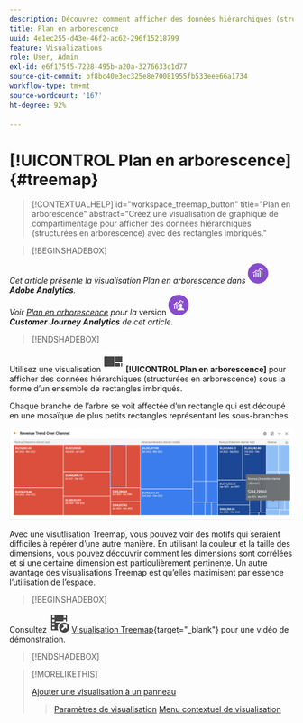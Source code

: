 ```yaml
---
description: Découvrez comment afficher des données hiérarchiques (structurées en arborescence) sous la forme d’un ensemble de rectangles imbriqués.
title: Plan en arborescence
uuid: 4e1ec255-d43e-46f2-ac62-296f15218799
feature: Visualizations
role: User, Admin
exl-id: e6f175f5-7228-495b-a20a-3276633c1d77
source-git-commit: bf8bc40e3ec325e8e70081955fb533eee66a1734
workflow-type: tm+mt
source-wordcount: '167'
ht-degree: 92%

---
```


# [!UICONTROL Plan en arborescence] {#treemap}

<!-- markdownlint-disable MD034 -->

>[!CONTEXTUALHELP]
>id="workspace_treemap_button"
>title="Plan en arborescence"
>abstract="Créez une visualisation de graphique de compartimentage pour afficher des données hiérarchiques (structurées en arborescence) avec des rectangles imbriqués."

<!-- markdownlint-enable MD034 -->

>[!BEGINSHADEBOX]

_Cet article présente la visualisation Plan en arborescence dans_ ![AdobeAnalytics](/help/assets/icons/AdobeAnalytics.svg) _**Adobe Analytics**._<br/>_Voir [Plan en arborescence](https://experienceleague.adobe.com/fr/docs/analytics-platform/using/cja-workspace/visualizations/treemap) pour la_ version ![CustomerJourneyAnalytics](/help/assets/icons/CustomerJourneyAnalytics.svg) _**Customer Journey Analytics** de cet article._

>[!ENDSHADEBOX]

Utilisez une visualisation ![GraphTree](/help/assets/icons/GraphTree.svg) **[!UICONTROL Plan en arborescence]** pour afficher des données hiérarchiques (structurées en arborescence) sous la forme d’un ensemble de rectangles imbriqués.

Chaque branche de l’arbre se voit affectée d’un rectangle qui est découpé en une mosaïque de plus petits rectangles représentant les sous-branches.

![Exemple de Treemap montrant des tuiles de petits rectangles représentant des sous-branches.](assets/treemap.png)

Avec une visutlisation Treemap, vous pouvez voir des motifs qui seraient difficiles à repérer d’une autre manière. En utilisant la couleur et la taille des dimensions, vous pouvez découvrir comment les dimensions sont corrélées et si une certaine dimension est particulièrement pertinente. Un autre avantage des visualisations Treemap est qu’elles maximisent par essence l’utilisation de l’espace.


>[!BEGINSHADEBOX]

Consultez ![VideoCheckedOut](/help/assets/icons/VideoCheckedOut.svg) [Visualisation Treemap](https://video.tv.adobe.com/v/334458/?quality=12){target="_blank"} pour une vidéo de démonstration.

>[!ENDSHADEBOX]


>[!MORELIKETHIS]
>
>[Ajouter une visualisation à un panneau](/help/analyze/analysis-workspace/visualizations/freeform-analysis-visualizations.md#add-visualizations-to-a-panel)
>>[Paramètres de visualisation](/help/analyze/analysis-workspace/visualizations/freeform-analysis-visualizations.md#settings)
>>[Menu contextuel de visualisation](/help/analyze/analysis-workspace/visualizations/freeform-analysis-visualizations.md#context-menu)
>
